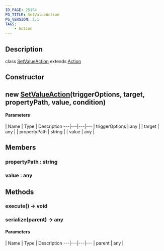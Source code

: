 ```yaml
---
ID_PAGE: 25154
PG_TITLE: SetValueAction
PG_VERSION: 2.1
TAGS:
    - Action
---
```

## Description

class [SetValueAction](/classes/3.1/SetValueAction) extends [Action](/classes/3.1/Action)



## Constructor

## new [SetValueAction](/classes/3.1/SetValueAction)(triggerOptions, target, propertyPath, value, condition)



#### Parameters
 | Name | Type | Description
---|---|---|---
 | triggerOptions | any | 
 | target | any | 
 | propertyPath | string | 
 | value | any | 
## Members

### propertyPath : string



### value : any



## Methods

### execute() &rarr; void


### serialize(parent) &rarr; any



#### Parameters
 | Name | Type | Description
---|---|---|---
 | parent | any | 

